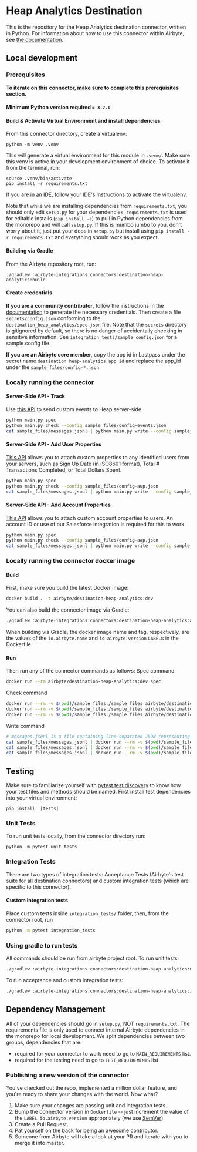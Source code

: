 # Heap Analytics Destination

This is the repository for the Heap Analytics destination connector, written in Python.
For information about how to use this connector within Airbyte, see [the documentation](https://docs.airbyte.io/integrations/destinations/heap-analytics).

## Local development

### Prerequisites
**To iterate on this connector, make sure to complete this prerequisites section.**

#### Minimum Python version required `= 3.7.0`

#### Build & Activate Virtual Environment and install dependencies

From this connector directory, create a virtualenv:
```
python -m venv .venv
```

This will generate a virtual environment for this module in `.venv/`. Make sure this venv is active in your
development environment of choice. To activate it from the terminal, run:
```
source .venv/bin/activate
pip install -r requirements.txt
```
If you are in an IDE, follow your IDE's instructions to activate the virtualenv.

Note that while we are installing dependencies from `requirements.txt`, you should only edit `setup.py` for your dependencies. `requirements.txt` is
used for editable installs (`pip install -e`) to pull in Python dependencies from the monorepo and will call `setup.py`.
If this is mumbo jumbo to you, don't worry about it, just put your deps in `setup.py` but install using `pip install -r requirements.txt` and everything
should work as you expect.

#### Building via Gradle
From the Airbyte repository root, run:
```
./gradlew :airbyte-integrations:connectors:destination-heap-analytics:build
```

#### Create credentials
**If you are a community contributor**, follow the instructions in the [documentation](https://docs.airbyte.io/integrations/destinations/heap-analytics)
to generate the necessary credentials. Then create a file `secrets/config.json` conforming to the `destination_heap_analytics/spec.json` file.
Note that the `secrets` directory is gitignored by default, so there is no danger of accidentally checking in sensitive information.
See `integration_tests/sample_config.json` for a sample config file.

**If you are an Airbyte core member**, copy the app id in Lastpass under the secret name `destination heap-analytics app id` and replace the app_id under the `sample_files/config-*.json`

### Locally running the connector

#### Server-Side API - Track

Use [this API](https://developers.heap.io/reference/track-1) to send custom events to Heap server-side.

```bash
python main.py spec
python main.py check --config sample_files/config-events.json
cat sample_files/messages.jsonl | python main.py write --config sample_files/config-events.json --catalog sample_files/configured_catalog.json
```

#### Server-Side API - Add User Properties

[This API](https://developers.heap.io/reference/add-user-properties) allows you to attach custom properties to any identified users from your servers, such as Sign Up Date (in ISO8601 format), Total # Transactions Completed, or Total Dollars Spent.

```bash
python main.py spec
python main.py check --config sample_files/config-aup.json
cat sample_files/messages.jsonl | python main.py write --config sample_files/config-aup.json --catalog sample_files/configured_catalog.json
```

#### Server-Side API - Add Account Properties

[This API](https://developers.heap.io/reference/add-account-properties) allows you to attach custom account properties to users. An account ID or use of our Salesforce integration is required for this to work.

```bash
python main.py spec
python main.py check --config sample_files/config-aap.json
cat sample_files/messages.jsonl | python main.py write --config sample_files/config-aap.json --catalog sample_files/configured_catalog.json
```

### Locally running the connector docker image

#### Build

First, make sure you build the latest Docker image:

```bash
docker build . -t airbyte/destination-heap-analytics:dev
```

You can also build the connector image via Gradle:

```bash
./gradlew :airbyte-integrations:connectors:destination-heap-analytics:airbyteDocker
```

When building via Gradle, the docker image name and tag, respectively, are the values of the `io.airbyte.name` and `io.airbyte.version` `LABEL`s in
the Dockerfile.

#### Run

Then run any of the connector commands as follows:
Spec command

```bash
docker run --rm airbyte/destination-heap-analytics:dev spec
```

Check command

```bash
docker run --rm -v $(pwd)/sample_files:/sample_files airbyte/destination-heap-analytics:dev check --config /sample_files/config-events.json
docker run --rm -v $(pwd)/sample_files:/sample_files airbyte/destination-heap-analytics:dev check --config /sample_files/config-aap.json
docker run --rm -v $(pwd)/sample_files:/sample_files airbyte/destination-heap-analytics:dev check --config /sample_files/config-aup.json
```

Write command
```bash
# messages.jsonl is a file containing line-separated JSON representing AirbyteMessages
cat sample_files/messages.jsonl | docker run --rm -v $(pwd)/sample_files:/sample_files airbyte/destination-heap-analytics:dev write --config /sample_files/config-events.json --catalog /sample_files/configured_catalog.json
cat sample_files/messages.jsonl | docker run --rm -v $(pwd)/sample_files:/sample_files airbyte/destination-heap-analytics:dev write --config /sample_files/config-aup.json --catalog /sample_files/configured_catalog.json
cat sample_files/messages.jsonl | docker run --rm -v $(pwd)/sample_files:/sample_files airbyte/destination-heap-analytics:dev write --config /sample_files/config-aap.json --catalog /sample_files/configured_catalog.json
```

## Testing

Make sure to familiarize yourself with [pytest test discovery](https://docs.pytest.org/en/latest/goodpractices.html#test-discovery) to know how your test files and methods should be named.
First install test dependencies into your virtual environment:

```
pip install .[tests]
```

### Unit Tests
To run unit tests locally, from the connector directory run:

```
python -m pytest unit_tests
```

### Integration Tests

There are two types of integration tests: Acceptance Tests (Airbyte's test suite for all destination connectors) and custom integration tests (which are specific to this connector).

#### Custom Integration tests

Place custom tests inside `integration_tests/` folder, then, from the connector root, run

```bash
python -m pytest integration_tests
```

### Using gradle to run tests

All commands should be run from airbyte project root.
To run unit tests:

```bash
./gradlew :airbyte-integrations:connectors:destination-heap-analytics:unitTest
```

To run acceptance and custom integration tests:
```bash
./gradlew :airbyte-integrations:connectors:destination-heap-analytics:integrationTest
```

## Dependency Management

All of your dependencies should go in `setup.py`, NOT `requirements.txt`. The requirements file is only used to connect internal Airbyte dependencies in the monorepo for local development.
We split dependencies between two groups, dependencies that are:

* required for your connector to work need to go to `MAIN_REQUIREMENTS` list.
* required for the testing need to go to `TEST_REQUIREMENTS` list

### Publishing a new version of the connector

You've checked out the repo, implemented a million dollar feature, and you're ready to share your changes with the world. Now what?
1. Make sure your changes are passing unit and integration tests.
2. Bump the connector version in `Dockerfile` -- just increment the value of the `LABEL io.airbyte.version` appropriately (we use [SemVer](https://semver.org/)).
3. Create a Pull Request.
4. Pat yourself on the back for being an awesome contributor.
5. Someone from Airbyte will take a look at your PR and iterate with you to merge it into master.
